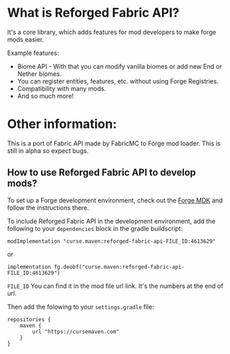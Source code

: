 # What is Reforged Fabric API?
It's a core library, which adds features for mod developers to make forge mods easier.

Example features:
- Biome API - With that you can modify vanilla biomes or add new End or Nether biomes.
- You can register entities, features, etc. without using Forge Registries.
- Compatibility with many mods.
- And so much more!
 
# Other information:
This is a port of Fabric API made by FabricMC to Forge mod loader.
This is still in alpha so expect bugs.

## How to use Reforged Fabric API to develop mods?

To set up a Forge development environment, check out the [Forge MDK](https://files.minecraftforge.net/net/minecraftforge/forge/index_1.20.1.html) and follow the instructions there.

To include Reforged Fabric API in the development environment, add the following to your `dependencies` block in the gradle buildscript:

```
modImplementation "curse.maven:reforged-fabric-api-FILE_ID:4613629"
```

or

```
implementation fg.deobf("curse.maven:reforged-fabric-api-FILE_ID:4613629")
```

`FILE_ID` You can find it in the mod file url link. It's the numbers at the end of url.

Then add the folowing to your `settings.gradle` file:

```
repositories {
    maven {
        url "https://cursemaven.com"
    }
}
```
